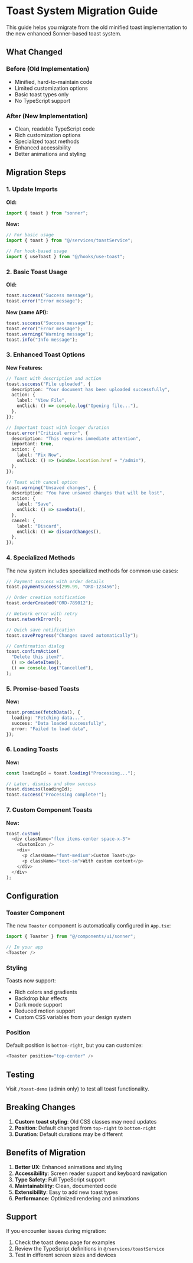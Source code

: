 # Toast System Migration Guide

This guide helps you migrate from the old minified toast implementation to the new enhanced Sonner-based toast system.

## What Changed

### Before (Old Implementation)

- Minified, hard-to-maintain code
- Limited customization options
- Basic toast types only
- No TypeScript support

### After (New Implementation)

- Clean, readable TypeScript code
- Rich customization options
- Specialized toast methods
- Enhanced accessibility
- Better animations and styling

## Migration Steps

### 1. Update Imports

**Old:**

```typescript
import { toast } from "sonner";
```

**New:**

```typescript
// For basic usage
import { toast } from "@/services/toastService";

// For hook-based usage
import { useToast } from "@/hooks/use-toast";
```

### 2. Basic Toast Usage

**Old:**

```typescript
toast.success("Success message");
toast.error("Error message");
```

**New (same API):**

```typescript
toast.success("Success message");
toast.error("Error message");
toast.warning("Warning message");
toast.info("Info message");
```

### 3. Enhanced Toast Options

**New Features:**

```typescript
// Toast with description and action
toast.success("File uploaded", {
  description: "Your document has been uploaded successfully",
  action: {
    label: "View File",
    onClick: () => console.log("Opening file..."),
  },
});

// Important toast with longer duration
toast.error("Critical error", {
  description: "This requires immediate attention",
  important: true,
  action: {
    label: "Fix Now",
    onClick: () => (window.location.href = "/admin"),
  },
});

// Toast with cancel option
toast.warning("Unsaved changes", {
  description: "You have unsaved changes that will be lost",
  action: {
    label: "Save",
    onClick: () => saveData(),
  },
  cancel: {
    label: "Discard",
    onClick: () => discardChanges(),
  },
});
```

### 4. Specialized Methods

The new system includes specialized methods for common use cases:

```typescript
// Payment success with order details
toast.paymentSuccess(299.99, "ORD-123456");

// Order creation notification
toast.orderCreated("ORD-789012");

// Network error with retry
toast.networkError();

// Quick save notification
toast.saveProgress("Changes saved automatically");

// Confirmation dialog
toast.confirmAction(
  "Delete this item?",
  () => deleteItem(),
  () => console.log("Cancelled"),
);
```

### 5. Promise-based Toasts

**New:**

```typescript
toast.promise(fetchData(), {
  loading: "Fetching data...",
  success: "Data loaded successfully",
  error: "Failed to load data",
});
```

### 6. Loading Toasts

**New:**

```typescript
const loadingId = toast.loading("Processing...");

// Later, dismiss and show success
toast.dismiss(loadingId);
toast.success("Processing complete!");
```

### 7. Custom Component Toasts

**New:**

```typescript
toast.custom(
  <div className="flex items-center space-x-3">
    <CustomIcon />
    <div>
      <p className="font-medium">Custom Toast</p>
      <p className="text-sm">With custom content</p>
    </div>
  </div>
);
```

## Configuration

### Toaster Component

The new `Toaster` component is automatically configured in `App.tsx`:

```typescript
import { Toaster } from "@/components/ui/sonner";

// In your app
<Toaster />
```

### Styling

Toasts now support:

- Rich colors and gradients
- Backdrop blur effects
- Dark mode support
- Reduced motion support
- Custom CSS variables from your design system

### Position

Default position is `bottom-right`, but you can customize:

```typescript
<Toaster position="top-center" />
```

## Testing

Visit `/toast-demo` (admin only) to test all toast functionality.

## Breaking Changes

1. **Custom toast styling**: Old CSS classes may need updates
2. **Position**: Default changed from `top-right` to `bottom-right`
3. **Duration**: Default durations may be different

## Benefits of Migration

1. **Better UX**: Enhanced animations and styling
2. **Accessibility**: Screen reader support and keyboard navigation
3. **Type Safety**: Full TypeScript support
4. **Maintainability**: Clean, documented code
5. **Extensibility**: Easy to add new toast types
6. **Performance**: Optimized rendering and animations

## Support

If you encounter issues during migration:

1. Check the toast demo page for examples
2. Review the TypeScript definitions in `@/services/toastService`
3. Test in different screen sizes and devices
